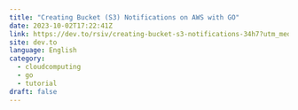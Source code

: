 ```yaml
---
title: "Creating Bucket (S3) Notifications on AWS with GO"
date: 2023-10-02T17:22:41Z
link: https://dev.to/rsiv/creating-bucket-s3-notifications-34h7?utm_medium=RSS&utm_source=news.12bit.vn
site: dev.to
language: English
category:
  - cloudcomputing
  - go
  - tutorial
draft: false
---
```


